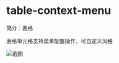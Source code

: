 # table-context-menu

简介：表格

表格单元格支持菜单配置操作，可自定义风格

![截图](https://img.alicdn.com/tfs/TB1jDldIAyWBuNjy0FpXXassXXa-2866-532.png)
